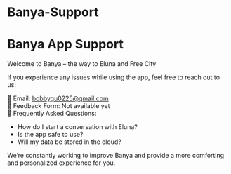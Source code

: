 # Banya-Support
# Banya App Support

Welcome to Banya – the way to Eluna and Free City

If you experience any issues while using the app, feel free to reach out to us:

📧 Email: bobbygu0225@gmail.com  
📝 Feedback Form: Not available yet  
🧠 Frequently Asked Questions:
- How do I start a conversation with Eluna?
- Is the app safe to use?
- Will my data be stored in the cloud?

We’re constantly working to improve Banya and provide a more comforting and personalized experience for you.
